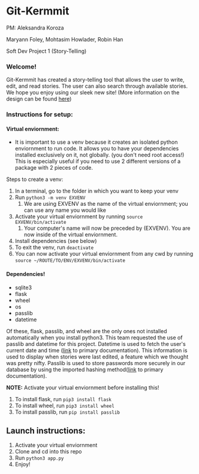# Git-Kermmit
PM: Aleksandra Koroza

Maryann Foley, Mohtasim Howlader, Robin Han

Soft Dev Project 1 (Story-Telling)

### Welcome!
   Git-Kermmit has created a story-telling tool that allows the user to write, edit, and read stories. The user can also search through available stories. We hope you enjoy using our sleek new site! (More information on the design can be found [here](https://github.com/robinhanstuy/Git-Kermmit/blob/master/design.pdf))

### Instructions for setup:

#### Virtual enviornment:
- It is important to use a venv because it creates an isolated python enviornment to run code.  It allows you to 
have your dependencies installed exclusively on it, not globally. (you don't need root access!)  This is especially useful if you need to use 2 different versions of a package with 2 pieces of code.

Steps to create a venv:
1. In a terminal, go to the folder in which you want to keep your venv
2. Run `python3 -m venv EXVENV`
   1. We are using EXVENV as the name of the virtual enviornment; you can use any name you would like
3. Activate your virtual enviornment by running `source EXVENV/bin/activate`
   1. Your computer's name will now be preceded by (EXVENV).  You are now inside of the virtual enviornment. 
4. Install dependencies (see below)
5. To exit the venv, run `deactivate`
6. You can now activate your virtual enviornment from any cwd by running `source ~/ROUTE/TO/ENV/EXVENV/bin/activate`


#### Dependencies!
- sqlite3
- flask
- wheel
- os
- passlib
- datetime

Of these, flask, passlib, and wheel are the only ones not installed automatically when you install python3.
This team requested the use of passlib and datetime for this project. Datetime is used to fetch the user's current date and time ([link](https://docs.python.org/3/library/datetime.html) to primary documentation). This information is used to display when stories were last edited, a feature which we thought was pretty nifty. Passlib is used to store passwords more securely  in our database by using the imported hashing method([link](https://passlib.readthedocs.io/en/stable/) to primary documentation).

__NOTE:__ Activate your virtual enviornment before installing this!

1. To install flask, run `pip3 install flask`
2. To install wheel, run `pip3 install wheel`
3. To install passlib, run `pip install passlib`

## Launch instructions:
1. Activate your virtual enviornment
2. Clone and cd into this repo
3. Run `python3 app.py`
4. Enjoy!


